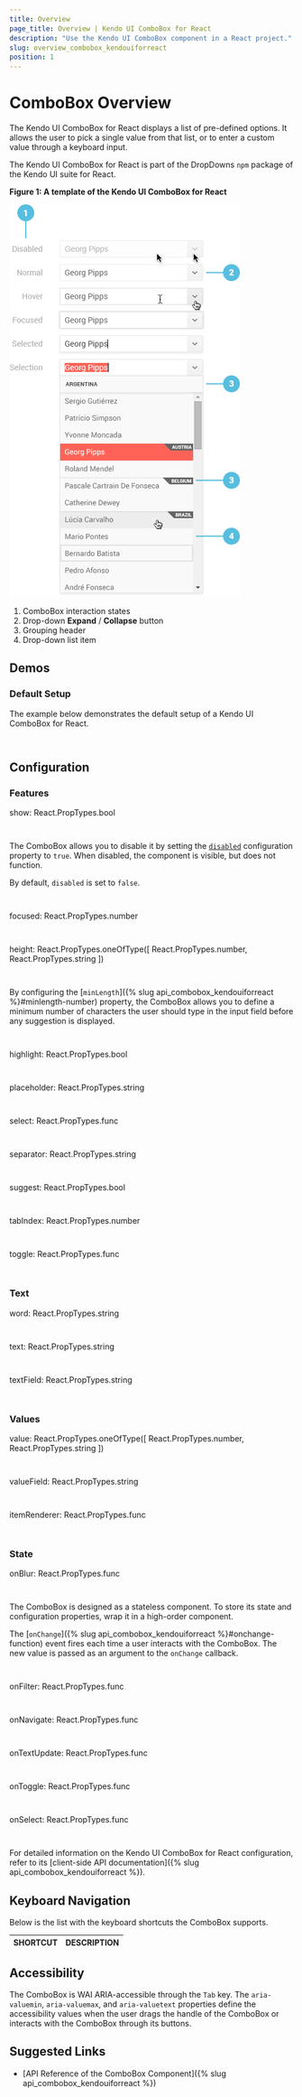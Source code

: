 ```yaml
---
title: Overview
page_title: Overview | Kendo UI ComboBox for React
description: "Use the Kendo UI ComboBox component in a React project."
slug: overview_combobox_kendouiforreact
position: 1
---
```


# ComboBox Overview

The Kendo UI ComboBox for React displays a list of pre-defined options. It allows the user to pick a single value from that list, or to enter a custom value through a keyboard input.

The Kendo UI ComboBox for React is part of the DropDowns `npm` package of the Kendo UI suite for React.

**Figure 1: A template of the Kendo UI ComboBox for React**

![Template of the Kendo UI ComboBox for React](images/combobox.png)

1. ComboBox interaction states
2. Drop-down **Expand** / **Collapse** button
3. Grouping header
4. Drop-down list item

## Demos

### Default Setup

The example below demonstrates the default setup of a Kendo UI ComboBox for React.

```html-preview

```
```jsx

```

## Configuration

### Features

show: React.PropTypes.bool

```html

```
```jsx

```

The ComboBox allows you to disable it by setting the [`disabled`]() configuration property to `true`. When disabled, the component is visible, but does not function.

By default, `disabled` is set to `false`.

```html

```
```jsx

```

focused: React.PropTypes.number

```html

```
```jsx

```

height: React.PropTypes.oneOfType([
    React.PropTypes.number,
    React.PropTypes.string
])

```html

```
```jsx

```

By configuring the [`minLength`]({% slug api_combobox_kendouiforreact %}#minlength-number) property, the ComboBox allows you to define a minimum number of characters the user should type in the input field before any suggestion is displayed.

```html

```
```jsx

```

highlight: React.PropTypes.bool

```html

```
```jsx

```

placeholder: React.PropTypes.string

```html

```
```jsx

```

select: React.PropTypes.func

```html

```
```jsx

```

separator: React.PropTypes.string

```html

```
```jsx

```

suggest: React.PropTypes.bool

```html

```
```jsx

```

tabIndex: React.PropTypes.number

```html

```
```jsx

```

toggle: React.PropTypes.func

```html

```
```jsx

```

### Text

word: React.PropTypes.string

```html

```
```jsx

```

text: React.PropTypes.string

```html

```
```jsx

```

textField: React.PropTypes.string

```html

```
```jsx

```

### Values

value: React.PropTypes.oneOfType([
    React.PropTypes.number,
    React.PropTypes.string
])

```html

```
```jsx

```

valueField: React.PropTypes.string

```html

```
```jsx

```

itemRenderer: React.PropTypes.func

```html

```
```jsx

```

### State

onBlur: React.PropTypes.func

```html

```
```jsx

```

The ComboBox is designed as a stateless component. To store its state and configuration properties, wrap it in a high-order component.

The [`onChange`]({% slug api_combobox_kendouiforreact %}#onchange-function) event fires each time a user interacts with the ComboBox. The new value is passed as an argument to the `onChange` callback.

```html

```
```jsx

```

onFilter: React.PropTypes.func

```html

```
```jsx

```

onNavigate: React.PropTypes.func

```html

```
```jsx

```

onTextUpdate: React.PropTypes.func

```html

```
```jsx

```

onToggle: React.PropTypes.func

```html

```
```jsx

```

onSelect: React.PropTypes.func

```html

```
```jsx

```

For detailed information on the Kendo UI ComboBox for React configuration, refer to its [client-side API documentation]({% slug api_combobox_kendouiforreact %}).

## Keyboard Navigation

Below is the list with the keyboard shortcuts the ComboBox supports.

| SHORTCUT                            | DESCRIPTION         |
|:---                                 |:---                 |

## Accessibility

The ComboBox is WAI ARIA-accessible through the `Tab` key. The `aria-valuemin`, `aria-valuemax`, and `aria-valuetext` properties define the accessibility values when the user drags the handle of the ComboBox or interacts with the ComboBox through its buttons.

## Suggested Links

* [API Reference of the ComboBox Component]({% slug api_combobox_kendouiforreact %})
